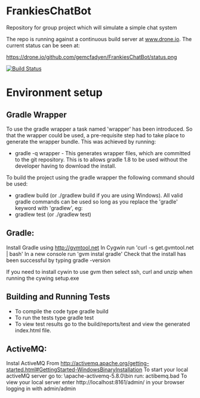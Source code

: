 FrankiesChatBot
===============

Repository for group project which will simulate a simple chat system

The repo is running against a continuous build server at www.drone.io. The current status can be seen at:

https://drone.io/github.com/gemcfadyen/FrankiesChatBot/status.png

[![Build Status](https://drone.io/github.com/gemcfadyen/FrankiesChatBot/status.png)](https://drone.io/github.com/gemcfadyen/FrankiesChatBot/latest)

Environment setup
=================
Gradle Wrapper
--------------
To use the gradle wrapper a task named 'wrapper' has been introduced.
So that the wrapper could be used, a pre-requisite step had to take place to generate the wrapper bundle. This was achieved by running:
* gradle -q wrapper - This generates wrapper files, which are committed to the git repository. This is to allows gradle 1.8 to be used without the developer having to download the install.


To build the project using the gradle wrapper the following command should be used:
* gradlew build  (or ./gradlew build if you are using Windows).
All valid gradle commands can be used so long as you replace the 'gradle' keyword with 'gradlew', eg:
* gradlew test (or ./gradlew test)

Gradle:
-------
Install Gradle using http://gvmtool.net
In Cygwin run 'curl -s get.gvmtool.net | bash'
In a new console run 'gvm instal gradle'
Check that the install has been successful by typing gradle -version


If you need to install cywin to use gvm then select ssh, curl and unzip when running the cywing setup.exe




Building and Running Tests
--------------------------
* To compile the code type gradle build
* To run the tests type gradle test
* To view test results go to the build/reports/test and view the generated index.html file.




ActiveMQ:
---------
Instal ActiveMQ From http://activemq.apache.org/getting-started.html#GettingStarted-WindowsBinaryInstallation
To start your local activeMQ server go to: <install dir>\apache-activemq-5.8.0\bin  run: actibemq.bad
To view your local server enter http://localhost:8161/admin/ in your browser logging in with admin/admin
